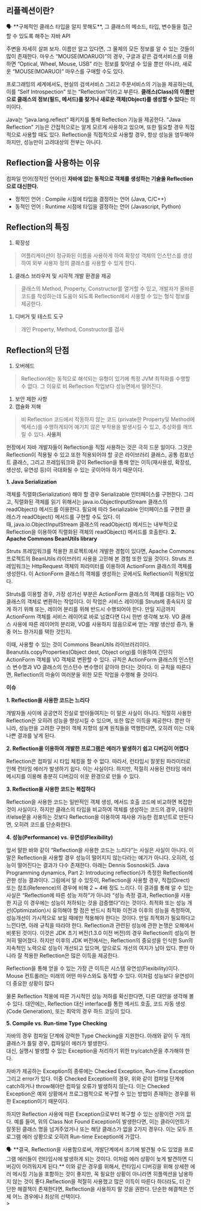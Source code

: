 ## 리플렉션이란?

<aside>
🗣 **구체적인 클래스 타입을 알지 못해도**, 그 클래스의 메소드, 타입, 변수들을 접근할 수 있도록 해주는 자바 API

</aside>

주변을 자세히 살펴 보자. 이름만 알고 있다면, 그 물체의 모든 정보를 알 수 있는 것들이 많이 존재한다. 마우스 “MOUSE(MOARUO)”의 경우, 구글과 같은 검색서비스를 이용하면 “Optical, Wheel, Mouse, USB” 라는 정보를 찾아낼 수 있을 뿐만 아니라, 새로운 “MOUSE(MOARUO)” 마우스를 구매할 수도 있다.

프로그래밍의 세계에서도, 현실의 검색서비스 그리고 주문서비스의 기능을 제공하는데, 
이를 “Self Introspection” 또는 “Reflection”이라고 부른다. **클래스(Class)의 이름만으로 클래스의 정보(필드, 메서드)를 찾거나 새로운 객체(Object)를 생성할 수 있다**는 의미이다.

Java는 “java.lang.reflect” 패키지를 통해 Reflection 기능을 제공한다. “Java Reflection” 기능은 간접적으로는 알게 모르게 사용하고 있으며, 또한 필요할 경우 직접적으로 사용할 때도 있다. Reflection을 직접적으로 사용할 경우, 항상 성능을 염두해야 하지만, 성능만이 고려대상의 전부는 아니다. 

## **Reflection을 사용하는 이유**

컴파일 언어(정적인 언어)인 **자바에 없는 동적으로 객체를 생성하는 기술을 Reflection으로 대신한다.**

- 정적인 언어 : Compile 시점에 타입을 결정하는 언어 (Java, C/C++)
- 동적인 언어 : Runtime 시점에 타입을 결정하는 언어 (Javascript, Python)

## Reflection의 특징

1. 확장성 

> 어플리케이션이 정규화된 이름을 사용하게 하여 확장성 객체의 인스턴스를 생성하여 외부 사용자 정의 클래스를 사용할 수 있게 한다.
> 
1.  클래스 브라우저 및 시각적 개발 환경을 제공

> 클래스의 Method, Property, Constructor를 열거할 수 있고, 개발자가 올바른 코드를 작성하는데 도움이 되도록 Reflection에서 사용할 수 있는 형식 정보를 제공한다.
> 
1. 디버거 및 테스트 도구

> 개인 Property, Method, Constructor를 검사
> 

## Reflection의 단점

1.  오버헤드

> Reflection에는 동적으로 해석되는 유형이 있기에 특정 JVM 최적화를 수행할 수 없다. 그 이유로 비 Reflection 작업보다 성능면에서 떨어진다.
> 
1.  보안 제한 사항
2.  캡슐화 저해

> 비 Reflection 코드에서 작동하지 않는 코드 (private한 Property및 Method에 액세스)를 수행하게되어 예기치 않은 부작용을 발생시킬 수 있고, 추상화를 깨뜨릴 수 있다.
> **사용처**

현장에서 자바 개발자들이 Reflection을 직접 사용하는 것은 극히 드문 일이다. 그것은 Reflection이 적용될 수 있고 또한 적용되어야 할 곳은 라이브러리 클래스, 공통 컴포넌트 클래스, 그리고 프레임워크와 같이 Reflection을 통해 얻는 이득(재사용성, 확장성, 생산성, 유연성 등)이 극대화될 수 있는 곳이어야 하기 때문이다.

**1. Java Serialization**

객체를 직렬화(Serialization) 해야 할 경우 Serializable 인터페이스를 구현한다. 그리고, 직렬화된 객체를 읽기 위해서는 java.io.ObjectInputStream 클래스의 readObject() 메서드를 이용한다. 필요에 따라 Serializable 인터페이스를 구현한 클래스가 readObject() 메서드를 구현할 수도 있다. 이때, java.io.ObjectInputStream 클래스의 readObject() 메서드는 내부적으로 Reflection을 이용하여 직렬화된 객체의 readObject() 메서드를 호출한다.
**2. Apache Commons BeanUtils library**

Struts 프레임워크를 적용한 프로젝트에서 개발한 경험이 있다면, Apache Commons 프로젝트의 BeanUtils 라이브러리 사용을 고민해 본 경험 또한 있을 것이다. Struts 프레임워크는 HttpRequest 객체의 파라미터를 이용하여 ActionForm 클래스의 객체를 생성한다. 이 ActionForm 클래스의 객체를 생성하는 곳에서도 Reflection이 적용되었다.

Struts를 이용할 경우, 가장 성가신 부분은 ActionForm 클래스의 객체를 대응하는 VO 클래스의 객체로 변환하는 작업이다. 이 작업은 서비스 레이어를 Struts에 종속되지 않게 하기 위해 또는, 레이어 분리를 위해 반드시 수행되어야 한다. 만일 지금까지 ActionForm 객체를 서비스 레이어로 바로 넘겼다면 다시 한번 생각해 보자. VO 클래스 사용에 따른 레이어의 분리와, VO를 사용하지 않음으로써 얻는 개발 생산성 증가, 둘 중 어느 한가지를 택한 것인지.

이때, 사용할 수 있는 것이 Commons BeanUtils 라이브러리이다. Beanutils.copyProperties(Object dest, Object orig)를 이용하여 간단히 ActionForm 객체를 VO 객체로 변환할 수 있다. 규칙은 ActionForm 클래스의 인스턴스 변수명과 VO 클래스의 인스턴수 변수명이 같아야 한다는 것이다. 이 규칙을 따른다면, Reflection의 마술이 여러분을 위한 모든 작업을 수행해 줄 것이다.

**이슈**

**1. Reflection을 사용한 코드는 느리다**

개발자들 사이에 공공연히 진실로 받아들여지는 이 말은 사실이 아니다. 적절히 사용한 Reflection은 오히려 성능을 향상시킬 수 있으며, 또한 많은 이득을 제공한다. 뿐만 아니라, 성능만을 고려한 구현이 객체 지향의 설계 원칙들을 역행한다면, 오히려 이는 더욱 나쁜 결과를 낳게 된다.

**2. Reflection을 이용하여 개발한 프로그램은 에러가 발생하기 쉽고 디버깅이 어렵다**

Reflection은 컴파일 시 타입 체킹을 할 수 없다. 따라서, 런타임시 잘못된 파라미터로 인해 런타임 에러가 발생하기 쉽다. 이는 사실이다. 하지만, 적절히 사용된 런타임 에러 메시지를 이용해 충분히 디버깅이 쉬운 환경으로 만들 수 있다.

**3. Reflection을 사용한 코드는 복잡하다**

Reflection을 사용한 코드는 일반적인 객체 생성, 메서드 호출 코드에 비교하면 복잡한 것이 사실이다. 하지만 클래스의 타입을 비교하여 객체를 생성하는 코드의 경우, 대량의 if/else문을 사용하는 것보다 Reflection을 이용하여 재사용 가능한 컴포넌트로 만든다면, 오히려 코드를 단순화한다.

**4. 성능(Performance) vs. 유연성(Flexibility)**

앞서 말한 바와 같이 “Reflection을 사용한 코드는 느리다”는 사실은 사실이 아니다. 이 말은 Reflection을 사용할 경우 성능이 떨어지지 않는다라는 얘기가 아니다. 오히려, 성능이 떨어진다는 결과가 다수 존재한다. 아래는 Dennis Sosnoski(5. Java Programming dynamics, Part 2: Introducing reflection)가 측정한 Reflection에 관한 성능 결과이다. 그림에서 알 수 있듯이, Reflection을 사용할 경우, 직접(Direct) 또는 참조(Reference)의 경우에 비해 2 ~ 4배 정도 느리다.
이 결과를 통해 알 수 있는 사실은 “Reflection에 따른 성능 저하”가 아니라 “성능 측정 결과, Reflection을 사용한 지금 이 경우에는 성능이 저하되는 것을 검증했다”라는 것이다. 최적화 또는 성능 개선(Optimization)시 유의해야 할 점은 반드시 최적화 이전과 이후의 성능을 측정하여, 성능개선이 가시적으로 보일 때에만 적용해야 한다는 것이다. 만일 최적화가 필요하다고 느낀다면, 아래 규칙을 따라야 한다.
Reflection과 관련된 성능에 관한 논쟁은 오해에서 비롯된 것이다. 이것은 JDK 초기 버전(1.3.0 이전 버전)의 경우 Reflection의 성능이 현저히 떨어졌다. 하지만 이후의 JDK 버전에서는, Reflection의 중요성을 인식한 Sun의 지속적인 노력으로 성능이 개선되고 있으며, 앞으로도 개선의 여지가 남아 있다. 뿐만 아니라 잘 적용한 Reflection은 많은 이득을 제공한다.

Reflection을 통해 얻을 수 있는 가장 큰 이득은 시스템 유연성(Flexibility)이다. Mouse 컨트롤러는 미래의 어떤 마우스와도 동작할 수 있다. 이처럼 성능보다 유연성이 더 중요한 상황이 많다

물론 Reflection 적용에 따른 가시적인 성능 저하를 확신한다면, 다른 대안을 생각해 볼 수 있다. 대안에는, Reflection 대신 interface를 통한 메서드 호출, 코드 자동 생성(Code Generation), 또는 최악의 경우 하드 코딩이 있다.

**5. Compile vs. Run-time Type Checking**

자바의 경우 컴파일 단계에 강력한 Type Checking을 지원한다. 아래와 같이 두 개의 클래스가 틀릴 경우, 컴파일이 에러가 발생한다.  
대신, 실행시 발생할 수 있는 Exception을 처리하기 위한 try/catch문을 추가해야 한다.

자바가 제공하는 Exception의 종류에는 Checked Exception, Run-time Exception 그리고 error가 있다. 이중 Checked Exception의 경우, 위와 같이 컴파일 단계에 catch하거나 throw해야만 컴파일 오류가 발생하지 않는다. 이는 Checked Exception은 예외 상황에서 프로그램적으로 복구할 수 있는 방법이 존재하는 경우를 위한 Exception이기 때문이다.

하지만 Reflection 사용에 따른 Exception으로부터 복구할 수 있는 상황이란 거의 없다. 예를 들어, 위의 Class Not Found Exception이 발생한다면, 이는 클라이언트가 잘못된 클래스 명을 넘겨주었거나 또는 해당 클래스가 없을 2가지 경우다. 이는 모두 프로그램 에러 상황으로 오히려 Run-time Exception에 가깝다.

<aside>
🗣 **결국, Reflection을 사용함으로써, 개발단계에서 조기에 발견될 수도 있었을 프로그램 에러들이 런타임시에 발생하게 되는 것이다. 이처럼 에러 상황이 늦게 발견하면 디버깅이 어려워지게 된다.** 이와 같은 경우를 위해서, 런타임시 디버깅을 위해 상세한 에러 메시징 기능을 포함하는 것이 좋지만, 꼭 필요한 상황이 아니라면 히플렉션을 남용하지 않는 것이 좋다.Reflection을 적절히 사용했고 많은 이득이 따른다 하더라도, 더 간단한 해결책이 존재한다면, Reflection을 사용하지 말 것을 권한다. 단순한 해결책은 언제 어느 경우에나 최상의 선택이다.

</aside>
>
